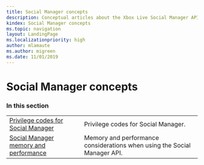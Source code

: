 ```yaml
---
title: Social Manager concepts
description: Conceptual articles about the Xbox Live Social Manager API.
kindex: Social Manager concepts
ms.topic: navigation
layout: LandingPage
ms.localizationpriority: high
author: mlamaute
ms.author: migreen
ms.date: 11/01/2019
---
```


# Social Manager concepts


### In this section

|     |     |
| --- | --- |
| [Privilege codes for Social Manager](live-socmgr-privilege-codes.md) | Privilege codes for Social Manager. |
| [Social Manager memory and performance](live-socmgr-mem-perf.md) | Memory and performance considerations when using the Social Manager API. |
